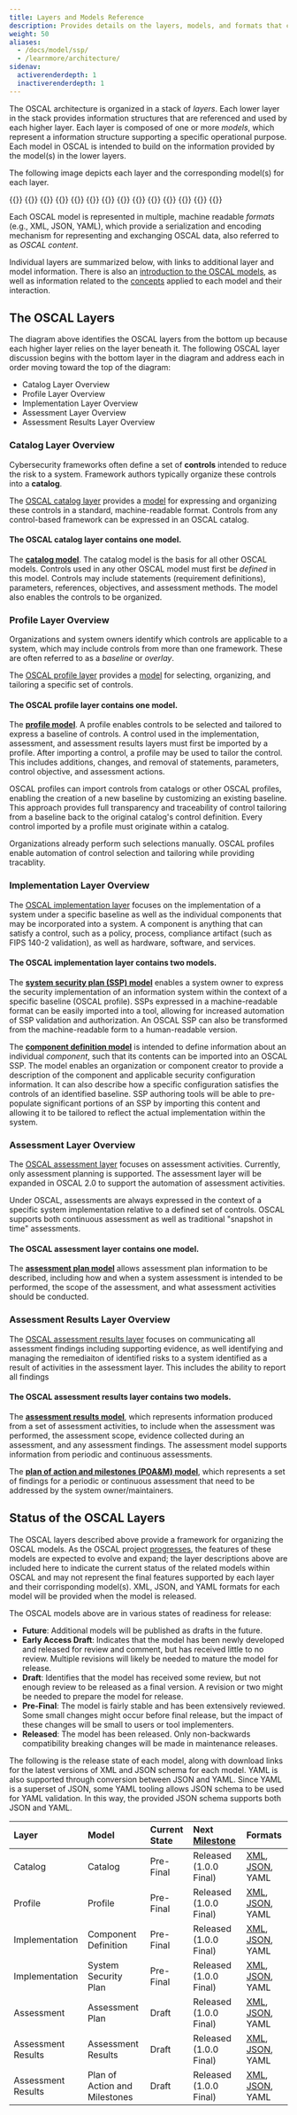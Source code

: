 ```yaml
---
title: Layers and Models Reference
description: Provides details on the layers, models, and formats that comprise OSCAL. Concepts for each layer and model are discussed, and the semantics of each model and associated formats are defined.
weight: 50
aliases:
  - /docs/model/ssp/
  - /learnmore/architecture/
sidenav:
  activerenderdepth: 1
  inactiverenderdepth: 1
---
```


The OSCAL architecture is organized in a stack of *layers*. Each lower layer in the stack provides information structures that are referenced and used by each higher layer. Each layer is composed of one or more *models*, which represent a information structure supporting a specific operational purpose. Each model in OSCAL is intended to build on the information provided by the model(s) in the lower layers.

The following image depicts each layer and the corresponding model(s) for each layer.

{{<imagemap src="oscal-layers.png" width="1864" height="1176" alt="OSCAL layers and models. The layers are listed (from top to bottom): Assessment Results, Assessment, Implementation, Profile, and Catalog. The Assessment Layer is comprised of the Assessment Results Model (Early Access Draft) and the Plan of Action and Milestones (POA&M) Model (Early Access Draft). The Assessment Layer is comprised of the Assessment Plan Model (Early Access Draft). The Implementation Layer is comprised of the System Security Plan model (Draft) and the Component Model  (Early Access Draft). The Profile Layer is comprised of the Profile Model (Draft). The Catalog Layer is comprised of the Catalog Model (Draft).">}}
  {{<area href="catalog-layer/catalog/" alt="Catalog Model" title="Catalog Model" shape="rect" coords="399,1005,1789,1137">}}
  {{<area href="catalog-layer/" alt="Catalog Layer" title="Catalog Layer" shape="rect" coords="14,972,1858,1171">}}
  {{<area href="profile-layer/profile/" alt="Profile Model" title="Profile Model" shape="rect" coords="397,778,1787,916">}}
  {{<area href="profile-layer/" alt="Profile Layer" title="Profile Layer" shape="rect" coords="15,750,1858,949">}}
  {{<area href="implementation-layer/ssp/" alt="System Security Plan Model" title="System Security Plan Model" shape="rect" coords="399,469,1787,556">}}
  {{<area href="implementation-layer/component/" alt="Component Model" title="Component Model" shape="rect" coords="400,576,1787,630">}}
  {{<area href="implementation-layer/" alt="Implementation Layer" title="Implementation Layer" shape="rect" coords="14,449,1858,720">}}
  {{<area href="assessment-layer/assessment-plan/" alt="Assessment Plan Model" title="Assessment Plan Model" shape="rect" coords="399,245,1787,340">}}
  {{<area href="assessment-layer/" alt="Assessment Layer" title="Assessment Layer" shape="rect" coords="14,225,1858,426">}}
  {{<area href="assessment-results-layer/assessment-results/" alt="Assessment Results Model" title="Assessment Results Model" shape="rect" coords="400,12,1785,63">}}
  {{<area href="assessment-results-layer/poam/" alt="Plan of Actions and Milestones Model" title="Plan of Actions and Milestones Model" shape="rect" coords="399,77,1785,125">}}
  {{<area href="assessment-results-layer/" alt="Assessment Results Layer" title="Assessment Results Layer" shape="rect" coords="17,3,1858,201">}}
{{</imagemap>}}

Each OSCAL model is represented in multiple, machine readable *formats* (e.g., XML, JSON, YAML), which provide a serialization and encoding mechanism for representing and exchanging OSCAL data, also referred to as *OSCAL content*.

Individual layers are summarized below, with links to additional layer and model information. There is also an [introduction to the OSCAL models](model-concepts/), as well as information related to the [concepts](../concepts/) applied to each model and their interaction.

## The OSCAL Layers

The diagram above identifies the OSCAL layers from the bottom up because each higher layer relies on the layer beneath it. The following OSCAL layer discussion begins with the bottom layer in the diagram and address each in order moving toward the top of the diagram: 
- Catalog Layer Overview
- Profile Layer Overview
- Implementation Layer Overview
- Assessment Layer Overview
- Assessment Results Layer Overview

### Catalog Layer Overview

Cybersecurity frameworks often define a set of **controls** intended to reduce the risk to a system. Framework authors typically organize these controls into a **catalog**. 

The [OSCAL catalog layer](catalog-layer/) provides a [model](catalog-layer/catalog/) for expressing and organizing these controls in a standard, machine-readable format. 
Controls from any control-based framework can be expressed in an OSCAL catalog.

#### The OSCAL catalog layer contains one model.

The **[catalog model](catalog-layer/catalog/)**. The catalog model is the basis for all other OSCAL models. Controls used in any other OSCAL model must first be _defined_ in this model.
Controls may include statements (requirement definitions), parameters, references, objectives, and assessment methods. The model also enables the controls to be organized.

### Profile Layer Overview

Organizations and system owners identify which controls are applicable to a system, which may include controls from more than one framework. These are often referred to as a *baseline* or *overlay*.

The [OSCAL profile layer](profile-layer/) provides a [model](profile-layer/profile/) for selecting, organizing, and tailoring a specific set of controls.

#### The OSCAL profile layer contains one model.

The **[profile model](profile-layer/profile/)**. A profile enables controls to be selected and tailored to express a baseline of controls. A control used in the implementation, assessment, and assessment results layers must first be imported by a profile. 
After importing a control, a profile may be used to tailor the control. This includes additions, changes, and removal of statements, parameters, control objective, and assessment actions.

OSCAL profiles can import controls from catalogs or other OSCAL profiles, enabling the creation of a new baseline by customizing an existing baseline. This approach provides full transparency and traceability of control tailoring from a baseline back to the original catalog's control definition. Every control imported by a profile must originate within a catalog.

Organizations already perform such selections manually. OSCAL profiles enable automation of control selection and tailoring while providing tracablity.

### Implementation Layer Overview

The [OSCAL implementation layer](implementation-layer/) focuses on the implementation of a system under a specific baseline as well as the individual components that may be incorporated into a system. A component is anything that can satisfy a control, such as a policy, process, compliance artifact (such as FIPS 140-2 validation), as well as hardware, software, and services.

#### The OSCAL implementation layer contains two models.

The **[system security plan (SSP) model](implementation-layer/ssp/)** enables a system owner to express the security implementation of an information system within the context of a specific baseline (OSCAL profile). 
SSPs expressed in a machine-readable format can be easily imported into a tool, allowing for increased automation of SSP validation and authorization. 
An OSCAL SSP can also be transformed from the machine-readable form to a human-readable version.

The **[component definition model](implementation-layer/component/)** is intended to define information about an individual *component*, such that its contents can be imported into an OSCAL SSP.
The model enables an organization or component creator to provide a description of the component and applicable security configuration information. It can also describe how a specific configuration satisfies the controls of an identified baseline. SSP authoring tools will be able to pre-populate significant portions of an SSP by importing this content and allowing it to be tailored to reflect the actual implementation within the system.

### Assessment Layer Overview

The [OSCAL assessment layer](assessment-layer/) focuses on assessment activities. Currently, only assessment planning is supported. 
The assessment layer will be expanded in OSCAL 2.0 to support the automation of assessment activities.

Under OSCAL, assessments are always expressed in the context of a specific system implementation relative to a defined set of controls.
OSCAL supports both continuous assessment as well as traditional "snapshot in time" assessments.

#### The OSCAL assessment layer contains one model.

The **[assessment plan model](assessment-layer/assessment-plan/)** allows assessment plan information to be described, including how and when a system assessment is intended to be performed, the scope of the assessment, and what assessment activities should be conducted.

### Assessment Results Layer Overview

The [OSCAL assessment results layer](assessment-results-layer/) focuses on communicating all assessment findings including supporting evidence, as well identifying and managing the remediaiton of identified risks
 to a system identified as a result of activities in the assessment layer. 
This includes the ability to report all findings 

#### The OSCAL assessment results layer contains two models.

The **[assessment results model](assessment-results-layer/assessment-results/)**, which represents information produced from a set of assessment activities, to include when the assessment was performed, the assessment scope, evidence collected during an assessment, and any assessment findings. The assessment model supports information from periodic and continuous assessments.

The **[plan of action and milestones (POA&M) model](assessment-results-layer/poam/)**, which represents a set of findings for a periodic or continuous assessment that need to be addressed by the system owner/maintainers.

## Status of the OSCAL Layers

The OSCAL layers described above provide a framework for organizing the OSCAL models. As the OSCAL project [progresses](/contribute/roadmap/), the features of these models are expected to evolve and expand; the layer descriptions above are included here to indicate the current status of the related models within OSCAL and may not represent the final features supported by each layer and their corrisponding model(s). XML, JSON, and YAML formats for each model will be provided when the model is released.

The OSCAL models above are in various states of readiness for release:

- **Future**: Additional models will be published as drafts in the future.
- **Early Access Draft**: Indicates that the model has been newly developed and released for review and comment, but has received little to no review. Multiple revisions will likely be needed to mature the model for release.
- **Draft**: Identifies that the model has received some review, but not enough review to be released as a final version. A revision or two might be needed to prepare the model for release.
- **Pre-Final**: The model is fairly stable and has been extensively reviewed. Some small changes might occur before final release, but the impact of these changes will be small to users or tool implementers.
- **Released**: The model has been released. Only non-backwards compatibility breaking changes will be made in maintenance releases.

The following is the release state of each model, along with download links for the latest versions of XML and JSON schema for each model. YAML is also supported through conversion between JSON and YAML. Since YAML is a superset of JSON, some YAML tooling allows JSON schema to be used for YAML validation. In this way, the provided JSON schema supports both JSON and YAML.

| Layer | Model | Current State | Next [Milestone](/contribute/roadmap/) | Formats |
|:--- |:--- |:--- |:--- |:--- |
| Catalog | Catalog | Pre-Final | Released (1.0.0 Final) | [XML](https://raw.githubusercontent.com/usnistgov/OSCAL/master/xml/schema/oscal_catalog_schema.xsd), [JSON](https://raw.githubusercontent.com/usnistgov/OSCAL/master/json/schema/oscal_catalog_schema.json), YAML |
| Profile | Profile | Pre-Final | Released (1.0.0 Final) | [XML](https://raw.githubusercontent.com/usnistgov/OSCAL/master/xml/schema/oscal_profile_schema.xsd), [JSON](https://raw.githubusercontent.com/usnistgov/OSCAL/master/json/schema/oscal_profile_schema.json), YAML |
| Implementation | Component Definition | Pre-Final | Released (1.0.0 Final) | [XML](https://raw.githubusercontent.com/usnistgov/OSCAL/master/xml/schema/oscal_component_schema.xsd), [JSON](https://raw.githubusercontent.com/usnistgov/OSCAL/master/json/schema/oscal_component_schema.json), YAML |
| Implementation | System Security Plan | Pre-Final | Released (1.0.0 Final) | [XML](https://raw.githubusercontent.com/usnistgov/OSCAL/master/xml/schema/oscal_ssp_schema.xsd), [JSON](https://raw.githubusercontent.com/usnistgov/OSCAL/master/json/schema/oscal_ssp_schema.json), YAML |
| Assessment | Assessment Plan | Draft | Released (1.0.0 Final) | [XML](https://raw.githubusercontent.com/usnistgov/OSCAL/master/xml/schema/oscal_assessment-plan_schema.xsd), [JSON](https://raw.githubusercontent.com/usnistgov/OSCAL/master/json/schema/oscal_assessment-plan_schema.json), YAML |
| Assessment Results | Assessment Results | Draft | Released (1.0.0 Final) | [XML](https://raw.githubusercontent.com/usnistgov/OSCAL/master/xml/schema/oscal_assessment-results_schema.xsd), [JSON](https://raw.githubusercontent.com/usnistgov/OSCAL/master/json/schema/oscal_assessment-results_schema.json), YAML |
| Assessment Results | Plan of Action and Milestones | Draft | Released (1.0.0 Final) | [XML](https://raw.githubusercontent.com/usnistgov/OSCAL/master/xml/schema/oscal_poam_schema.xsd), [JSON](https://raw.githubusercontent.com/usnistgov/OSCAL/master/json/schema/oscal_poam_schema.json), YAML |
